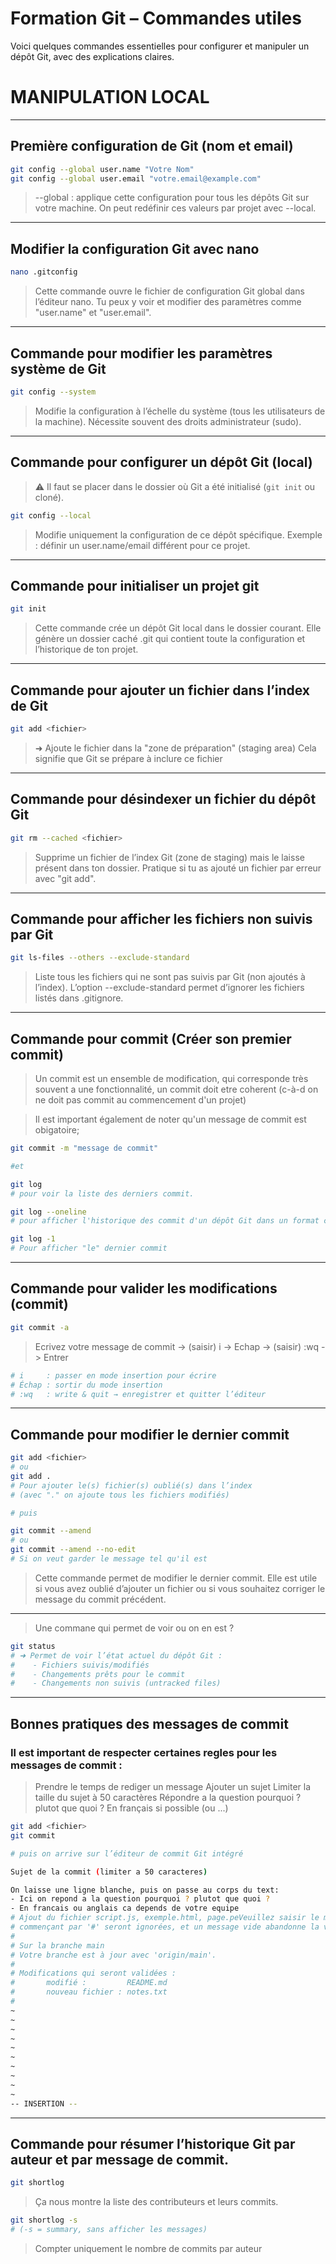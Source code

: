 # **Formation Git – Commandes utiles**

Voici quelques commandes essentielles pour configurer et manipuler un dépôt Git, avec des explications claires.

# MANIPULATION LOCAL

---

## Première configuration de Git (nom et email)

```bash
git config --global user.name "Votre Nom"
git config --global user.email "votre.email@example.com"
```

> --global : applique cette configuration pour tous les dépôts Git sur votre machine.
> On peut redéfinir ces valeurs par projet avec --local.

---

## Modifier la configuration Git avec nano

```bash
nano .gitconfig
```

> Cette commande ouvre le fichier de configuration Git global dans l’éditeur nano.
> Tu peux y voir et modifier des paramètres comme "user.name" et "user.email".

---

## Commande pour modifier les paramètres système de Git

```bash
git config --system
```

> Modifie la configuration à l’échelle du système (tous les utilisateurs de la machine).
> Nécessite souvent des droits administrateur (sudo).


---

## Commande pour configurer un dépôt Git (local)

> ⚠️ Il faut se placer dans le dossier où Git a été initialisé (`git init` ou cloné).

```bash
git config --local
```

> Modifie uniquement la configuration de ce dépôt spécifique.
> Exemple : définir un user.name/email différent pour ce projet.

---

## Commande pour initialiser un projet git

```bash
git init
```

> Cette commande crée un dépôt Git local dans le dossier courant.
> Elle génère un dossier caché .git qui contient toute la configuration et l’historique de ton projet.


---

## Commande pour ajouter un fichier dans l’index de Git

```bash
git add <fichier>
```

> ➜ Ajoute le fichier dans la "zone de préparation" (staging area)
> Cela signifie que Git se prépare à inclure ce fichier

---

## Commande pour désindexer un fichier du dépôt Git

```bash
git rm --cached <fichier>
```

> Supprime un fichier de l’index Git (zone de staging) mais le laisse présent dans ton dossier.
> Pratique si tu as ajouté un fichier par erreur avec "git add".

---

## Commande pour afficher les fichiers non suivis par Git

```bash
git ls-files --others --exclude-standard
```

> Liste tous les fichiers qui ne sont pas suivis par Git (non ajoutés à l’index).
> L’option --exclude-standard permet d’ignorer les fichiers listés dans .gitignore.

---

## Commande pour commit (Créer son premier commit)

> Un commit est un ensemble de modification, qui corresponde très souvent a une fonctionnalité, un commit doit etre coherent (c-à-d on ne doit pas commit au commencement d'un projet)

> Il est important également de noter qu'un message de commit est obigatoire;

```bash
git commit -m "message de commit"

#et

git log
# pour voir la liste des derniers commit.

git log --oneline
# pour afficher l'historique des commit d'un dépôt Git dans un format concis, monoligne.

git log -1
# Pour afficher "le" dernier commit
```

---

## Commande pour valider les modifications (commit)

```bash
git commit -a
```

> Ecrivez votre message de commit -> (saisir) i -> Echap -> (saisir) :wq -> Entrer

```bash
# i     : passer en mode insertion pour écrire
# Échap : sortir du mode insertion
# :wq   : write & quit → enregistrer et quitter l’éditeur
```

---

## Commande pour modifier le dernier commit

```bash
git add <fichier>
# ou
git add .
# Pour ajouter le(s) fichier(s) oublié(s) dans l’index
# (avec "." on ajoute tous les fichiers modifiés)

# puis

git commit --amend
# ou
git commit --amend --no-edit
# Si on veut garder le message tel qu'il est
```

> Cette commande permet de modifier le dernier commit. Elle est utile si vous avez oublié d’ajouter un fichier ou si vous souhaitez corriger le message du commit précédent.

---

> Une commane qui permet de voir ou on en est ?

```bash
git status
# ➜ Permet de voir l’état actuel du dépôt Git :
#    - Fichiers suivis/modifiés
#    - Changements prêts pour le commit
#    - Changements non suivis (untracked files)
```

---

## Bonnes pratiques des messages de commit

### Il est important de respecter certaines regles pour les messages de commit :

> Prendre le temps de rediger un message
> Ajouter un sujet
> Limiter la taille du sujet à 50 caractères
> Répondre a la question pourquoi ? plutot que quoi ?
> En français si possible (ou ...)

```bash
git add <fichier>
git commit

# puis on arrive sur l’éditeur de commit Git intégré

Sujet de la commit (limiter a 50 caracteres)

On laisse une ligne blanche, puis on passe au corps du text:
- Ici on repond a la question pourquoi ? plutot que quoi ?
- En francais ou anglais ca depends de votre equipe
# Ajout du fichier script.js, exemple.html, page.peVeuillez saisir le message de validation pour vos modifications. Les lignes
# commençant par '#' seront ignorées, et un message vide abandonne la validation.
#
# Sur la branche main
# Votre branche est à jour avec 'origin/main'.
#
# Modifications qui seront validées :
#       modifié :         README.md
#       nouveau fichier : notes.txt
#
~
~
~
~
~
~
~
~
~
~
-- INSERTION --
```

---

## Commande pour résumer l’historique Git par auteur et par message de commit.

```bash
git shortlog
```

> Ça nous montre la liste des contributeurs et leurs commits.

```bash
git shortlog -s
# (-s = summary, sans afficher les messages)
```

> Compter uniquement le nombre de commits par auteur
